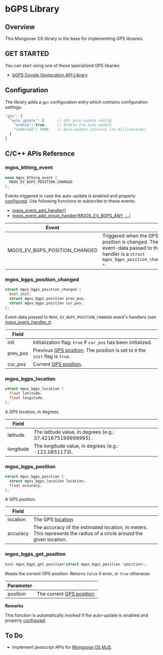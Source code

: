 # bGPS Library
## Overview
This Mongoose OS library is the base for implementing GPS libraries.
## GET STARTED
You can start using one of these specialized GPS libaries:
- [bGPS Google Geolocation API Library](https://github.com/diy365-mgos/bgps-gapi)
## Configuration
The library adds a `gps` configuration entry which contains configuration settings.
```javascript
"gps": {
  "auto_update": {      // GPS auto-update config
    "enable": true,     // Enable the auto-update
    "interval": 5000    // Auto-update interval (in milliseconds)
  }
}
```
## C/C++ APIs Reference
### mgos_bthing_event
```c
enum mgos_bthing_event {
  MGOS_EV_BGPS_POSITION_CHANGED
};
```
Events triggered in case the auto-update is enabled and properly [configured](#configuration). Use following functions to subscribe to these events:
* [mgos_event_add_handler()](https://mongoose-os.com/docs/mongoose-os/api/core/mgos_event.h.md#mgos_event_add_handler)
* [mgos_event_add_group_handler(MGOS_EV_BGPS_ANY, ...)](https://mongoose-os.com/docs/mongoose-os/api/core/mgos_event.h.md#mgos_event_add_group_handler)

|Event||
|--|--|
|MGOS_EV_BGPS_POSITION_CHANGED|Triggered when the GPS position is changed. The event-data passed to the handler is a `struct mgos_bgps_position_changed *`.|
### mgos_bgps_position_changed
```c
struct mgos_bgps_position_changed {
  bool init;
  struct mgos_bgps_position prev_pos;
  struct mgos_bgps_position cur_pos;
};
```
Event-data passed to `MGOS_EV_BGPS_POSITION_CHANGED` event's handlers (see [mgos_event_handler_t](https://mongoose-os.com/docs/mongoose-os/api/core/mgos_event.h.md#mgos_event_handler_t)).

|Field||
|--|--|
|init|Initialization flag: `true` if `cur_pos` has been initialized.|
|prev_pos|Previous [GPS position](#mgos_bgps_position). The position is set to `0` the `init` flag is `true`.|
|cur_pos|Current [GPS position](#mgos_bgps_position).|
### mgos_bgps_location
```c
struct mgos_bgps_location {
  float latitude;
  float longitude;
};
```
A GPS location, in degrees.

|Field||
|--|--|
|latitude|The latitude value, in degrees (e.g.: 37.421875199999995).|
|longitude|The longitude value, in degrees (e.g.: -122.0851173).|
### mgos_bgps_position
```c
struct mgos_bgps_position {
  struct mgos_bgps_location location;
  float accuracy;
};
```
A GPS position.

|Field||
|--|--|
|location|The GPS [location](#mgos_bgps_location).|
|accuracy|The accuracy of the estimated location, in meters. This represents the radius of a circle around the given location.|
### mgos_bgps_get_position
```c
bool mgos_bgps_get_position(struct mgos_bgps_position *position);
```
Reads the current GPS position. Returns `false` if error, or `true` otherwise.

|Parameter||
|--|--|
|position|The current [GPS position](#mgos_bgps_position).|

**Remarks**

This function is automatically invoked if the auto-update is enabled and properly [configured](#configuration).
## To Do
- Implement javascript APIs for [Mongoose OS MJS](https://github.com/mongoose-os-libs/mjs).